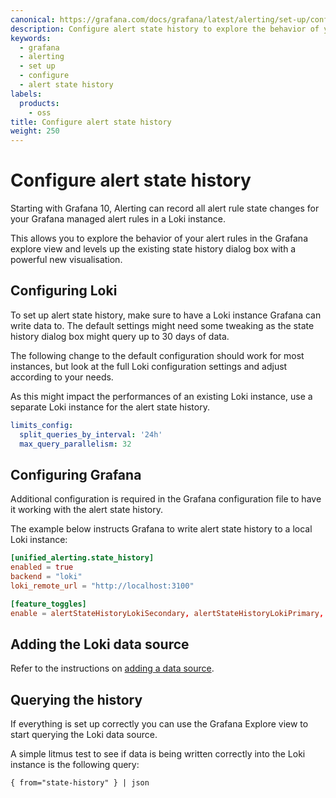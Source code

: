 ```yaml
---
canonical: https://grafana.com/docs/grafana/latest/alerting/set-up/configure-alert-state-history/
description: Configure alert state history to explore the behavior of your alert rules
keywords:
  - grafana
  - alerting
  - set up
  - configure
  - alert state history
labels:
  products:
    - oss
title: Configure alert state history
weight: 250
---
```


# Configure alert state history

Starting with Grafana 10, Alerting can record all alert rule state changes for your Grafana managed alert rules in a Loki instance.

This allows you to explore the behavior of your alert rules in the Grafana explore view and levels up the existing state history dialog box with a powerful new visualisation.

<!-- image here, maybe the one from the blog? -->

## Configuring Loki

To set up alert state history, make sure to have a Loki instance Grafana can write data to. The default settings might need some tweaking as the state history dialog box might query up to 30 days of data.

The following change to the default configuration should work for most instances, but look at the full Loki configuration settings and adjust according to your needs.

As this might impact the performances of an existing Loki instance, use a separate Loki instance for the alert state history.

```yaml
limits_config:
  split_queries_by_interval: '24h'
  max_query_parallelism: 32
```

## Configuring Grafana

Additional configuration is required in the Grafana configuration file to have it working with the alert state history.

The example below instructs Grafana to write alert state history to a local Loki instance:

```toml
[unified_alerting.state_history]
enabled = true
backend = "loki"
loki_remote_url = "http://localhost:3100"

[feature_toggles]
enable = alertStateHistoryLokiSecondary, alertStateHistoryLokiPrimary, alertStateHistoryLokiOnly
```

<!-- TODO can we add some more info here about the feature flags and the various different supported setups with Loki as Primary / Secondary, etc? -->

## Adding the Loki data source

Refer to the instructions on [adding a data source](/docs/grafana/latest/administration/data-source-management/).

## Querying the history

If everything is set up correctly you can use the Grafana Explore view to start querying the Loki data source.

A simple litmus test to see if data is being written correctly into the Loki instance is the following query:

```logQL
{ from="state-history" } | json
```
